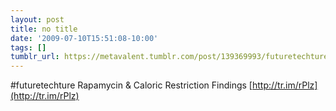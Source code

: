 ```yaml
---
layout: post
title: no title
date: '2009-07-10T15:51:08-10:00'
tags: []
tumblr_url: https://metavalent.tumblr.com/post/139369993/futuretechture-rapamycin-caloric-restriction
---
```

#futuretechture Rapamycin & Caloric Restriction Findings [http://tr.im/rPlz](http://tr.im/rPlz)

